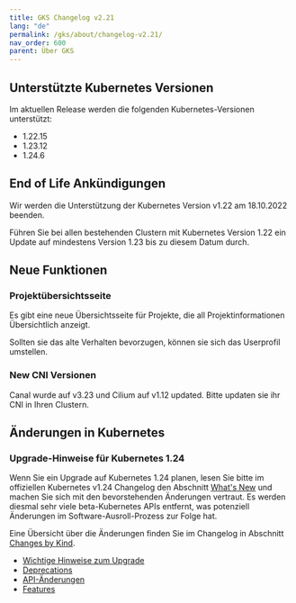 ```yaml
---
title: GKS Changelog v2.21
lang: "de"
permalink: /gks/about/changelog-v2.21/
nav_order: 600
parent: Über GKS
---
```


## Unterstützte Kubernetes Versionen

Im aktuellen Release werden die folgenden Kubernetes-Versionen unterstützt:

* 1.22.15
* 1.23.12
* 1.24.6

## End of Life Ankündigungen

Wir werden die Unterstützung der Kubernetes Version v1.22 am 18.10.2022 beenden.

Führen Sie bei allen bestehenden Clustern mit Kubernetes Version 1.22 ein Update auf mindestens Version 1.23 bis zu diesem Datum durch.

## Neue Funktionen

### Projektübersichtsseite

Es gibt eine neue Übersichtsseite für Projekte, die all Projektinformationen Übersichtlich anzeigt.

Sollten sie das alte Verhalten bevorzugen, können sie sich das Userprofil umstellen.

### New CNI Versionen

Canal wurde auf v3.23 und Cilium auf v1.12 updated. Bitte updaten sie ihr CNI in Ihren Clustern.

## Änderungen in Kubernetes

### Upgrade-Hinweise für Kubernetes 1.24

Wenn Sie ein Upgrade auf Kubernetes 1.24 planen, lesen Sie bitte im offiziellen Kubernetes v1.24 Changelog den Abschnitt [What's New](https://github.com/kubernetes/kubernetes/blob/master/CHANGELOG/CHANGELOG-1.24.md#whats-new-major-themes) und machen Sie sich mit den bevorstehenden Änderungen vertraut. Es werden diesmal sehr viele beta-Kubernetes APIs entfernt, was potenziell Änderungen im Software-Ausroll-Prozess zur Folge hat.

Eine Übersicht über die Änderungen finden Sie im Changelog in Abschnitt [Changes by Kind](https://github.com/kubernetes/kubernetes/blob/master/CHANGELOG/CHANGELOG-1.24.md#changes-by-kind).

* [Wichtige Hinweise zum Upgrade](https://github.com/kubernetes/kubernetes/blob/master/CHANGELOG/CHANGELOG-1.24.md#urgent-upgrade-notes)
* [Deprecations](https://github.com/kubernetes/kubernetes/blob/master/CHANGELOG/CHANGELOG-1.24.md#deprecation)
* [API-Änderungen](https://github.com/kubernetes/kubernetes/blob/master/CHANGELOG/CHANGELOG-1.24.md#api-change-4)
* [Features](https://github.com/kubernetes/kubernetes/blob/master/CHANGELOG/CHANGELOG-1.24.md#feature-7)
